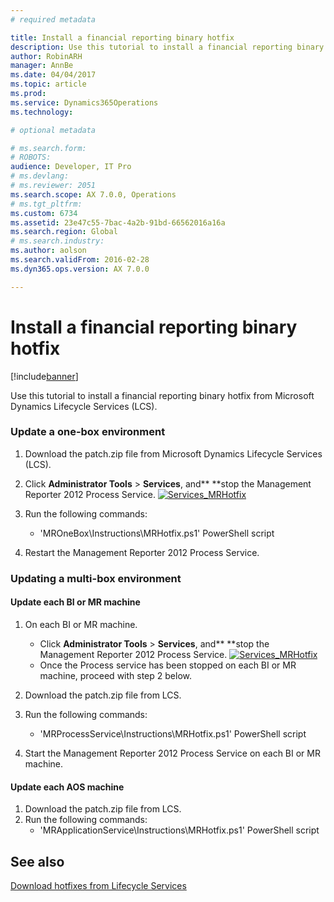 ```yaml
---
# required metadata

title: Install a financial reporting binary hotfix
description: Use this tutorial to install a financial reporting binary hotfix from Microsoft Dynamics Lifecycle Services (LCS). 
author: RobinARH
manager: AnnBe
ms.date: 04/04/2017
ms.topic: article
ms.prod: 
ms.service: Dynamics365Operations
ms.technology: 

# optional metadata

# ms.search.form: 
# ROBOTS: 
audience: Developer, IT Pro
# ms.devlang: 
# ms.reviewer: 2051
ms.search.scope: AX 7.0.0, Operations
# ms.tgt_pltfrm: 
ms.custom: 6734
ms.assetid: 23e47c55-7bac-4a2b-91bd-66562016a16a
ms.search.region: Global
# ms.search.industry: 
ms.author: aolson
ms.search.validFrom: 2016-02-28
ms.dyn365.ops.version: AX 7.0.0

---
```


# Install a financial reporting binary hotfix

[!include[banner](../includes/banner.md)]


Use this tutorial to install a financial reporting binary hotfix from Microsoft Dynamics Lifecycle Services (LCS). 

### Update a one-box environment

1.  Download the patch.zip file from Microsoft Dynamics Lifecycle Services (LCS).
2.  Click **Administrator Tools** &gt; **Services**, and** **stop the Management Reporter 2012 Process Service. [![Services\_MRHotfix](./media/services_mrhotfix.png)](./media/services_mrhotfix.png)
3.  Run the following commands:
    -   'MROneBox\\Instructions\\MRHotfix.ps1' PowerShell script

4.  Restart the Management Reporter 2012 Process Service.

### Updating a multi-box environment

#### Update each BI or MR machine

1.  On each BI or MR machine.
    -   Click **Administrator Tools** &gt; **Services**, and** **stop the Management Reporter 2012 Process Service. [![Services\_MRHotfix](./media/services_mrhotfix.png)](./media/services_mrhotfix.png)
    -   Once the Process service has been stopped on each BI or MR machine, proceed with step 2 below.

2.  Download the patch.zip file from LCS.
3.  Run the following commands:
    -   'MRProcessService\\Instructions\\MRHotfix.ps1' PowerShell script

4.  Start the Management Reporter 2012 Process Service on each BI or MR machine.

#### Update each AOS machine

1.  Download the patch.zip file from LCS.
2.  Run the following commands:
    -   'MRApplicationService\\Instructions\\MRHotfix.ps1' PowerShell script



See also
--------

[Download hotfixes from Lifecycle Services](download-hotfix-lcs.md)



